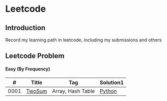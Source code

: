# Leetcode

## Introduction 

Record my learning path in leetcode, including my submissions and others

## Leetcode Problem

#### Easy (By Frequency)

| # | Title | Tag | Solution1 | 
|---| ----- | --- | --------- | 
| 0001 | [TwoSum](https://leetcode.com/problems/two-sum/) | Array, Hash Table | [Python](https://github.com/yanray/leetcode/blob/master/problems/0001TwoSum.md) | 



<!-- ```diff
- text in red
+ text in green
! text in orange
# text in gray
``` -->